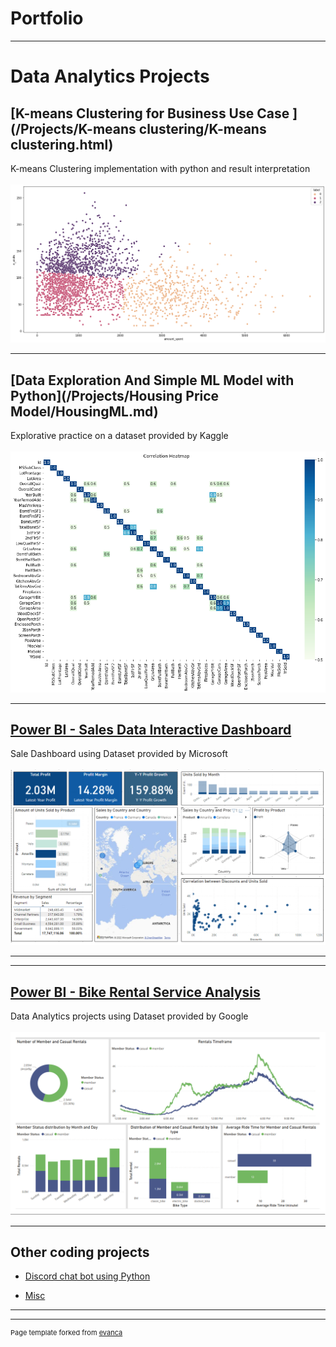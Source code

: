 # Portfolio

---

# Data Analytics Projects

## [K-means Clustering for Business Use Case ](/Projects/K-means clustering/K-means clustering.html)

K-means Clustering implementation with python and result interpretation
<br><br>
<img src="Projects//K-means clustering/output_19_1.png?raw=true"/>

---

## [Data Exploration And Simple ML Model with Python](/Projects/Housing Price Model/HousingML.md)

Explorative practice on a dataset provided by Kaggle
<br><br>
<img src="Projects//Housing Price Model/output_27_0.png?raw=true"/>

---

## [Power BI - Sales Data Interactive Dashboard](https://app.powerbi.com/view?r=eyJrIjoiODQxNTc0ZmUtYTUyOS00OGZhLTkzNzItODk2MTFkZWRhYmY2IiwidCI6ImM2ZTI5MzdjLTRhYjktNDY3Zi04MGZhLThkYWY1Nzc2MmY4NiJ9)

Sale Dashboard using Dataset provided by Microsoft
<br><br>
<img src="Projects/SalesSample.png?raw=true"/>

---
---

## [Power BI - Bike Rental Service Analysis](Projects/PowerBiCycling.png?raw=true)

Data Analytics projects using Dataset provided by Google
<br><br>
<img src="Projects/PowerBiCycling.png?raw=true"/>

---


## Other coding projects

- [Discord chat bot using Python](https://discord.com/developers/applications/680058299571634219/information)

- [Misc](https://www.canva.com/design/DAFEMz-Man8/mSISdLZ2ZSNpQEqcrubRJg/edit?layoutQuery=user+interface+app)

---




---
<p style="font-size:11px">Page template forked from <a href="https://github.com/evanca/quick-portfolio">evanca</a></p>
<!-- Remove above link if you don't want to attibute -->
